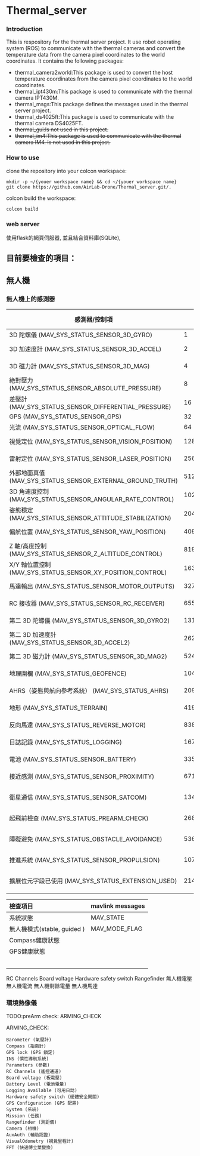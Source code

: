 # Thermal_server 



### Introduction

This is respository for the thermal server project. It use robot operating system (ROS) to communicate with the thermal cameras and convert the temperature data from the camera pixel coordinates to the world coordinates. It contains the following packages:

- thermal_camera2world:This package is used to convert the host temperature coordinates from the camera pixel coordinates to the world coordinates.
- thermal_ipt430m:This package is used to communicate with the thermal camera IPT430M.
- thermal_msgs:This package defines the messages used in the thermal server project.
- thermal_ds4025ft:This package is used to communicate with the thermal camera DS4025FT.
- ~~thermal_gui:Is not used in this project.~~
- ~~thermal_im4:This package is used to communicate with the thermal camera IM4. Is not used in this project.~~


### How to use

clone the repository into your colcon workspace:

```
mkdir -p ~/{youer workspace name} && cd ~/{youer workspace name}
git clone https://github.com/AirLab-Drone/Thermal_server.git/.
```

colcon build the workspace:
```
colcon build
```


### web server 

使用flask的網頁伺服器, 並且結合資料庫(SQLite),

## 目前要檢查的項目：
## 無人機
### 無人機上的感測器  
| 感測器/控制項                                     | Value       | Description                              | 健康狀態 (`sensors_health`) | 啟用狀態 (`sensors_enabled`) | 存在狀態 (`sensors_present`) |
|---------------------------------------------------|-------------|------------------------------------------|----------------------------|------------------------------|------------------------------|
| 3D 陀螺儀 (MAV_SYS_STATUS_SENSOR_3D_GYRO)          | 1           | 0x01 3D gyro                             | 1                          | 1                            | 1                            |
| 3D 加速度計 (MAV_SYS_STATUS_SENSOR_3D_ACCEL)       | 2           | 0x02 3D accelerometer                    | 1                          | 1                            | 1                            |
| 3D 磁力計 (MAV_SYS_STATUS_SENSOR_3D_MAG)           | 4           | 0x04 3D magnetometer                     | 1                          | 1                            | 1                            |
| 絶對壓力 (MAV_SYS_STATUS_SENSOR_ABSOLUTE_PRESSURE) | 8           | 0x08 absolute pressure                   | 1                          | 1                            | 1                            |
| 差壓計 (MAV_SYS_STATUS_SENSOR_DIFFERENTIAL_PRESSURE) | 16         | 0x10 differential pressure               | 0                          | 0                            | 0                            |
| GPS (MAV_SYS_STATUS_SENSOR_GPS)                    | 32          | 0x20 GPS                                 | 1                          | 1                            | 1                            |
| 光流 (MAV_SYS_STATUS_SENSOR_OPTICAL_FLOW)          | 64          | 0x40 optical flow                        | 1                          | 1                            | 1                            |
| 視覺定位 (MAV_SYS_STATUS_SENSOR_VISION_POSITION)   | 128         | 0x80 computer vision position            | 0                          | 0                            | 0                            |
| 雷射定位 (MAV_SYS_STATUS_SENSOR_LASER_POSITION)    | 256         | 0x100 laser based position               | 1                          | 1                            | 1                            |
| 外部地面真值 (MAV_SYS_STATUS_SENSOR_EXTERNAL_GROUND_TRUTH) | 512     | 0x200 external ground truth             | 0                          | 0                            | 0                            |
| 3D 角速度控制 (MAV_SYS_STATUS_SENSOR_ANGULAR_RATE_CONTROL) | 1024   | 0x400 3D angular rate control           | 1                          | 1                            | 1                            |
| 姿態穩定 (MAV_SYS_STATUS_SENSOR_ATTITUDE_STABILIZATION) | 2048      | 0x800 attitude stabilization            | 1                          | 1                            | 1                            |
| 偏航位置 (MAV_SYS_STATUS_SENSOR_YAW_POSITION)      | 4096        | 0x1000 yaw position                      | 1                          | 1                            | 1                            |
| Z 軸/高度控制 (MAV_SYS_STATUS_SENSOR_Z_ALTITUDE_CONTROL) | 8192     | 0x2000 z/altitude control               | 1                          | 1                            | 1                            |
| X/Y 軸位置控制 (MAV_SYS_STATUS_SENSOR_XY_POSITION_CONTROL) | 16384   | 0x4000 x/y position control             | 1                          | 1                            | 1                            |
| 馬達輸出 (MAV_SYS_STATUS_SENSOR_MOTOR_OUTPUTS)    | 32768       | 0x8000 motor outputs / control           | 1                          | 1                            | 1                            |
| RC 接收器 (MAV_SYS_STATUS_SENSOR_RC_RECEIVER)      | 65536       | 0x10000 RC receiver                      | 1                          | 1                            | 1                            |
| 第二 3D 陀螺儀 (MAV_SYS_STATUS_SENSOR_3D_GYRO2)    | 131072      | 0x20000 2nd 3D gyro                      | 0                          | 0                            | 0                            |
| 第二 3D 加速度計 (MAV_SYS_STATUS_SENSOR_3D_ACCEL2) | 262144      | 0x40000 2nd 3D accelerometer             | 0                          | 0                            | 0                            |
| 第二 3D 磁力計 (MAV_SYS_STATUS_SENSOR_3D_MAG2)     | 524288      | 0x80000 2nd 3D magnetometer              | 0                          | 0                            | 0                            |
| 地理圍欄 (MAV_SYS_STATUS_GEOFENCE)                 | 1048576     | 0x100000 geofence                        | 1                          | 0                            | 1                            |
| AHRS（姿態與航向參考系統） (MAV_SYS_STATUS_AHRS)   | 2097152     | 0x200000 AHRS subsystem health           | 1                          | 1                            | 1                            |
| 地形 (MAV_SYS_STATUS_TERRAIN)                      | 4194304     | 0x400000 Terrain subsystem health        | 1                          | 1                            | 1                            |
| 反向馬達 (MAV_SYS_STATUS_REVERSE_MOTOR)            | 8388608     | 0x800000 Motors are reversed             | 0                          | 0                            | 0                            |
| 日誌記錄 (MAV_SYS_STATUS_LOGGING)                  | 16777216    | 0x1000000 Logging                        | 1                          | 0                            | 1                            |
| 電池 (MAV_SYS_STATUS_SENSOR_BATTERY)               | 33554432    | 0x2000000 Battery                        | 1                          | 1                            | 1                            |
| 接近感測 (MAV_SYS_STATUS_SENSOR_PROXIMITY)        | 67108864    | 0x4000000 Proximity                      | 1                          | 0                            | 0                            |
| 衛星通信 (MAV_SYS_STATUS_SENSOR_SATCOM)            | 134217728   | 0x8000000 Satellite Communication        | 0                          | 0                            | 0                            |
| 起飛前檢查 (MAV_SYS_STATUS_PREARM_CHECK)           | 268435456   | 0x10000000 Pre-arm check status          | 1                          | 1                            | 1                            |
| 障礙避免 (MAV_SYS_STATUS_OBSTACLE_AVOIDANCE)      | 536870912   | 0x20000000 Avoidance/collision prevention| 0                          | 0                            | 0                            |
| 推進系統 (MAV_SYS_STATUS_SENSOR_PROPULSION)       | 1073741824  | 0x40000000 Propulsion                    | 1                          | 1                            | 1                            |
| 擴展位元字段已使用 (MAV_SYS_STATUS_EXTENSION_USED) | 2147483648  | 0x80000000 Extended bit-field used       | 0                          | 0                            | 0                            |






| 檢查項目 | mavlink messages |
| :-----|:-----|
| 系統狀態 | MAV_STATE|
| 無人機模式(stable, guided ) | MAV_MODE_FLAG |
| Compass健康狀態 | |
| GPS健康狀態 | |
|||
|||
|||
|||
|||

RC Channels 
Board voltage
Hardware safety switch
Rangefinder
無人機電壓
無人機電流
無人機剩餘電量
無人機馬達


### 環境熱像儀


TODO:preArm check: ARMING_CHECK

ARMING_CHECK:
```
Barometer (氣壓計)
Compass (指南針)
GPS lock (GPS 鎖定)
INS (慣性導航系統)
Parameters (參數)
RC Channels (遙控通道)
Board voltage (板電壓)
Battery Level (電池電量)
Logging Available (可用日誌)
Hardware safety switch (硬體安全開關)
GPS Configuration (GPS 配置)
System (系統)
Mission (任務)
Rangefinder (測距儀)
Camera (相機)
AuxAuth (輔助認證)
VisualOdometry (視覺里程計)
FFT (快速傅立葉變換)
```
